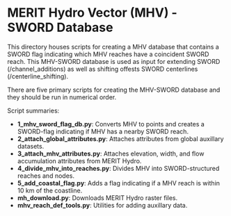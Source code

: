 # MERIT Hydro Vector (MHV) - SWORD Database
This directory houses scripts for creating a MHV database that contains a SWORD flag indicating which MHV reaches have a coincident SWORD reach. This MHV-SWORD database is used as input for extending SWORD (/channel_additions) as well as shifting offests SWORD centerlines (/centerline_shifting).  

There are five primary scripts for creating the MHV-SWORD database and they should be run in numerical order.

Script summaries:
- **1_mhv_sword_flag_db.py**: Converts MHV to points and creates a SWORD-flag indicating if MHV has a nearby SWORD reach.   
- **2_attach_global_attributes.py**: Attaches attributes from global auxillary datasets. 
- **3_attach_mhv_attributes.py**: Attaches elevation, width, and flow accumulation attributes from MERIT Hydro. 
- **4_divide_mhv_into_reaches.py**: Divides MHV into SWORD-structured reaches and nodes. 
- **5_add_coastal_flag.py**: Adds a flag indicating if a MHV reach is within 10 km of the coastline. 
- **mh_download.py**: Downloads MERIT Hydro raster files. 
- **mhv_reach_def_tools.py**: Utilities for adding auxillary data. 



